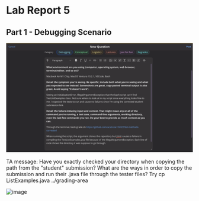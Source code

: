 # Lab Report 5
## Part 1 - Debugging Scenario
![image](s1.png)

TA message: Have you exactly checked your directory when copying the path from the "student" submission? What are the ways in order to copy the submission and run their .java file through the tester files? Try cp ListExamples.java ../grading-area

![image]()
